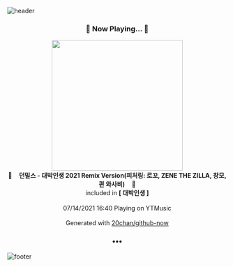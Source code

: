 ![header](https://capsule-render.vercel.app/api?type=wave&height=170&section=header&text=Hi.%20I'm%20SHIFT&fontColor=090707&fontAlignX=45&fontAlignY=65&fontSize=100)

<h3 align="center">🎵 Now Playing... 🎵</h3>
<p align="center">
  <a href="https://music.youtube.com/watch?v=ZjkbSYonnG4">
    <img width="300" src="https://lh3.googleusercontent.com/Uc0eZdboxZHO43pxRhaadNSL2Hgkx9KxDHPzXWaXuHBK-uq9ishb2lLYqDf0ZejlddmJOlM5IqWOz2u2">
  </a>
  <br>
  🎵&nbsp&nbsp&nbsp <b>던밀스 - 대박인생 2021 Remix Version(피처링: 로꼬, ZENE THE ZILLA, 창모, 퀸 와사비)</b> &nbsp&nbsp&nbsp🎵
  <br>
  included in <b>[ 대박인생 ]</b>
  
  <br />
  <br />
  07/14/2021 16:40 Playing on YTMusic
  <br />
  <br />
  Generated with <a href="https://github.com/20chan/github-now">20chan/github-now</a>
</p>

<h3 align="center">•••</h3>

![footer](https://capsule-render.vercel.app/api?type=wave&height=150&section=footer)

